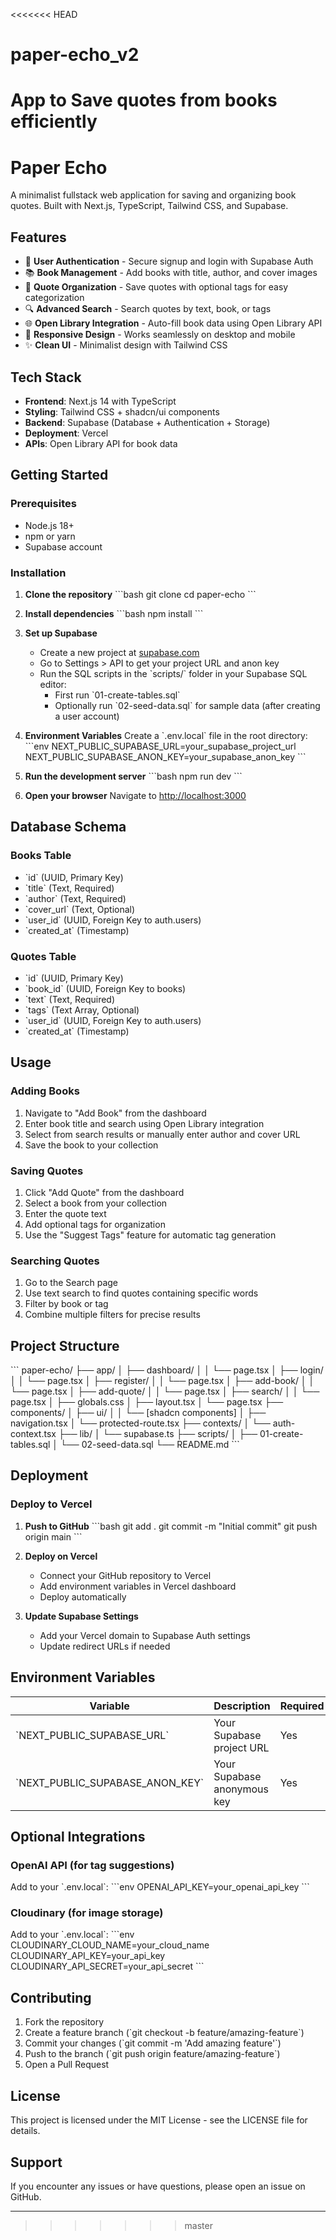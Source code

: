 <<<<<<< HEAD
# paper-echo_v2
App to Save quotes from books efficiently
=======
# Paper Echo

A minimalist fullstack web application for saving and organizing book quotes. Built with Next.js, TypeScript, Tailwind CSS, and Supabase.

## Features

- 🔐 **User Authentication** - Secure signup and login with Supabase Auth
- 📚 **Book Management** - Add books with title, author, and cover images
- 💭 **Quote Organization** - Save quotes with optional tags for easy categorization
- 🔍 **Advanced Search** - Search quotes by text, book, or tags
- 🌐 **Open Library Integration** - Auto-fill book data using Open Library API
- 📱 **Responsive Design** - Works seamlessly on desktop and mobile
- ✨ **Clean UI** - Minimalist design with Tailwind CSS

## Tech Stack

- **Frontend**: Next.js 14 with TypeScript
- **Styling**: Tailwind CSS + shadcn/ui components
- **Backend**: Supabase (Database + Authentication + Storage)
- **Deployment**: Vercel
- **APIs**: Open Library API for book data

## Getting Started

### Prerequisites


- Node.js 18+ 
- npm or yarn
- Supabase account

### Installation

1. **Clone the repository**
   \`\`\`bash
   git clone <repository-url>
   cd paper-echo
   \`\`\`

2. **Install dependencies**
   \`\`\`bash
   npm install
   \`\`\`

3. **Set up Supabase**
   - Create a new project at [supabase.com](https://supabase.com)
   - Go to Settings > API to get your project URL and anon key
   - Run the SQL scripts in the \`scripts/\` folder in your Supabase SQL editor:
     - First run \`01-create-tables.sql\`
     - Optionally run \`02-seed-data.sql\` for sample data (after creating a user account)

4. **Environment Variables**
   Create a \`.env.local\` file in the root directory:
   \`\`\`env
   NEXT_PUBLIC_SUPABASE_URL=your_supabase_project_url
   NEXT_PUBLIC_SUPABASE_ANON_KEY=your_supabase_anon_key
   \`\`\`

5. **Run the development server**
   \`\`\`bash
   npm run dev
   \`\`\`

6. **Open your browser**
   Navigate to [http://localhost:3000](http://localhost:3000)

## Database Schema

### Books Table
- \`id\` (UUID, Primary Key)
- \`title\` (Text, Required)
- \`author\` (Text, Required) 
- \`cover_url\` (Text, Optional)
- \`user_id\` (UUID, Foreign Key to auth.users)
- \`created_at\` (Timestamp)

### Quotes Table
- \`id\` (UUID, Primary Key)
- \`book_id\` (UUID, Foreign Key to books)
- \`text\` (Text, Required)
- \`tags\` (Text Array, Optional)
- \`user_id\` (UUID, Foreign Key to auth.users)
- \`created_at\` (Timestamp)

## Usage

### Adding Books
1. Navigate to "Add Book" from the dashboard
2. Enter book title and search using Open Library integration
3. Select from search results or manually enter author and cover URL
4. Save the book to your collection

### Saving Quotes
1. Click "Add Quote" from the dashboard
2. Select a book from your collection
3. Enter the quote text
4. Add optional tags for organization
5. Use the "Suggest Tags" feature for automatic tag generation

### Searching Quotes
1. Go to the Search page
2. Use text search to find quotes containing specific words
3. Filter by book or tag
4. Combine multiple filters for precise results

## Project Structure

\`\`\`
paper-echo/
├── app/
│   ├── dashboard/
│   │   └── page.tsx
│   ├── login/
│   │   └── page.tsx
│   ├── register/
│   │   └── page.tsx
│   ├── add-book/
│   │   └── page.tsx
│   ├── add-quote/
│   │   └── page.tsx
│   ├── search/
│   │   └── page.tsx
│   ├── globals.css
│   ├── layout.tsx
│   └── page.tsx
├── components/
│   ├── ui/
│   │   └── [shadcn components]
│   ├── navigation.tsx
│   └── protected-route.tsx
├── contexts/
│   └── auth-context.tsx
├── lib/
│   └── supabase.ts
├── scripts/
│   ├── 01-create-tables.sql
│   └── 02-seed-data.sql
└── README.md
\`\`\`

## Deployment

### Deploy to Vercel

1. **Push to GitHub**
   \`\`\`bash
   git add .
   git commit -m "Initial commit"
   git push origin main
   \`\`\`

2. **Deploy on Vercel**
   - Connect your GitHub repository to Vercel
   - Add environment variables in Vercel dashboard
   - Deploy automatically

3. **Update Supabase Settings**
   - Add your Vercel domain to Supabase Auth settings
   - Update redirect URLs if needed

## Environment Variables

| Variable | Description | Required |
|----------|-------------|----------|
| \`NEXT_PUBLIC_SUPABASE_URL\` | Your Supabase project URL | Yes |
| \`NEXT_PUBLIC_SUPABASE_ANON_KEY\` | Your Supabase anonymous key | Yes |

## Optional Integrations

### OpenAI API (for tag suggestions)
Add to your \`.env.local\`:
\`\`\`env
OPENAI_API_KEY=your_openai_api_key
\`\`\`

### Cloudinary (for image storage)
Add to your \`.env.local\`:
\`\`\`env
CLOUDINARY_CLOUD_NAME=your_cloud_name
CLOUDINARY_API_KEY=your_api_key
CLOUDINARY_API_SECRET=your_api_secret
\`\`\`

## Contributing

1. Fork the repository
2. Create a feature branch (\`git checkout -b feature/amazing-feature\`)
3. Commit your changes (\`git commit -m 'Add amazing feature'\`)
4. Push to the branch (\`git push origin feature/amazing-feature\`)
5. Open a Pull Request

## License

This project is licensed under the MIT License - see the LICENSE file for details.

## Support

If you encounter any issues or have questions, please open an issue on GitHub.

---

>>>>>>> master
